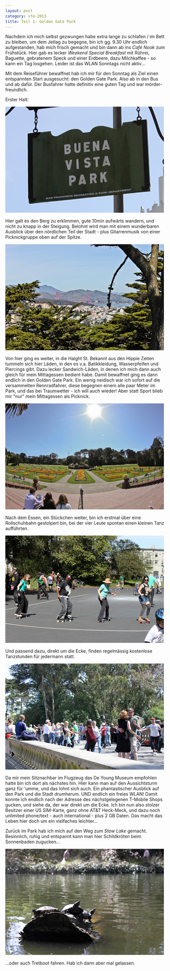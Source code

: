 ```yaml
---
layout: post
category: sfo-2013
title: Teil 1: Golden Gate Park
---
```


Nachdem ich mich selbst gezwungen habe extra lange zu schlafen / im Bett zu bleiben, um dem Jetlag zu begegne, bin ich gg. 9.30 Uhr endlich aufgestanden, hab mich frisch gemacht und bin dann ab ins *Café Nook* zum Frühstück. Hier gab es lecker _Weekend Special Breakfast_ mit Rührei, Baguette, gebratenem Speck und einer Erdbeere, dazu Milchkaffee - so kann ein Tag losgehen. Leider ist das WLAN Sonntags nicht aktiv...

Mit dem Reiseführer bewaffnet hab ich mir für den Sonntag als Ziel einen entspannten Start ausgesucht: den Golden Gate Park. Also ab in den Bus und ab dafür. Der Busfahrer hatte definitiv eine guten Tag und war mörder-freundlich.

Erster Halt:

![Schild Buena Vista Park](/images-blog/sfo-2013/20130317_2.jpg)

Hier galt es den Berg zu erklimmen, gute 10min aufwärts wandern, und nicht zu knapp in der Steigung. Belohnt wird man mit einem wunderbaren Ausblick über den nördlichen Teil der Stadt - plus Gitarrenmusik von einer Picknickgruppe oben auf der Spitze.

![Ausblick aus dem Park](/images-blog/sfo-2013/20130317_3.jpg)

Von hier ging es weiter, in die Haight St. Bekannt aus den Hippie Zeiten tummeln sich hier Läden, in den es v.a. Batikkleidung, Wasserpfeifen und Piercings gibt. Dazu lecker Sandwich-Läden, in denen ich mich dann auch gleich für mein Mittagessen bedient habe. Damit bewaffnet ging es dann endlich in den Golden Gate Park. Ein wenig neidisch war ich sofort auf die versammelten Rennradfahrer, diese begegnen einem alle paar Meter im Park, und das bei Traumwetter - ich will auch wieder! Aber statt Sport blieb mir "nur" mein Mittagessen als Picknick.

![Vor dem Blumenhaus](/images-blog/sfo-2013/20130317_4.jpg)

Nach dem Essen, ein Stückchen weiter, bin ich erstmal über eine Rollschuhbahn gestolpert bin, bei der vier Leute spontan einen kleinen Tanz aufführten.

![Tanzende Rollschuhläufer](/images-blog/sfo-2013/20130317_5.jpg)

Und passend dazu, direkt um die Ecke, finden regelmässig kostenlose Tanzstunden für jedermann statt.

![Kostenloser Tanzkurs](/images-blog/sfo-2013/20130317_6.jpg)

Da mir mein Sitznachbar im Flugzeug das De Young Museum empfohlen hatte bin ich dort als nächstes hin. Hier kann man auf den Aussichtsturm ganz für 'umme, und das lohnt sich auch. Ein phantastischer Ausblick auf den Park und die Stadt drumherum. UND endlich ein freies WLAN! Damit konnte ich endlich nach der Adresse des nächstgelegenen T-Mobile Shops gucken, und siehe da, der war direkt um die Ecke. Ich bin nun also stolzer Besitzer einer US SIM-Karte, ganz ohne AT&T Heck-Meck, und dazu noch unlimited phone/text - auch international - plus 2 GB Daten. Das macht das Leben hier doch um ein vielfaches leichter…

Zurück im Park hab ich mich auf den Weg zum _Stow Lake_ gemacht. Besinnlich, ruhig und entspannt kann man hier Schildkröten beim Sonnenbaden zugucken…

![Schildkröten](/images-blog/sfo-2013/20130317_7.jpg)

…oder auch Tretboot fahren. Hab ich dann aber mal gelassen.